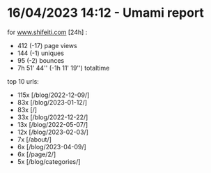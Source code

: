 # 16/04/2023 14:12 - Umami report
for www.shifeiti.com [24h] :

 - 412 (-17) page views
 - 144 (-1) uniques
 - 95 (-2) bounces
 - 7h 51' 44'' (-1h 11' 19'') totaltime


top 10 urls:
 - 115x [/blog/2022-12-09/]
 - 83x [/blog/2023-01-12/]
 - 83x [/]
 - 33x [/blog/2022-12-22/]
 - 13x [/blog/2022-05-07/]
 - 12x [/blog/2023-02-03/]
 - 7x [/about/]
 - 6x [/blog/2023-04-09/]
 - 6x [/page/2/]
 - 5x [/blog/categories/]


